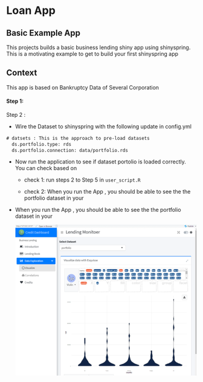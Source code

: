 Loan App
================

## Basic Example App

This projects builds a basic business lending shiny app using
shinyspring. This is a motivating example to get to build your first
shinyspring app

## Context

This app is based on Bankruptcy Data of Several Corporation

#### Step 1:

Step 2 :

-   Wire the Dataset to shinyspring with the following update in
    config.yml

<!-- -->

    # datsets : This is the approach to pre-load datasets
      ds.portfolio.type: rds
      ds.portfolio.connection: data/portfolio.rds

<!-- -->

-   Now run the application to see if dataset portolio is loaded
    correctly. You can check based on

    -   check 1: run steps 2 to Step 5 in `user_script.R`

    -   check 2: When you run the App , you should be able to see the
        the portfolio dataset in your

-   When you run the App , you should be able to see the the portfolio
    dataset in your

    ![](steps/step2/visualizescreen.PNG)
